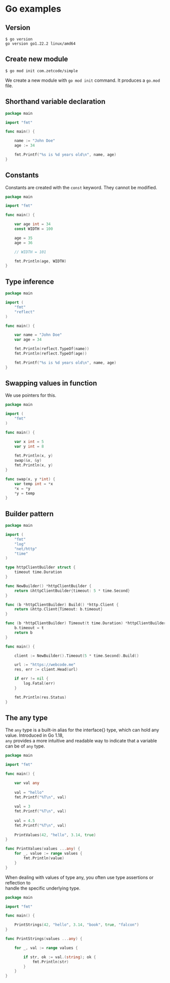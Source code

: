 # Go examples


## Version

```
$ go version
go version go1.22.2 linux/amd64
```

## Create new module 

```
$ go mod init com.zetcode/simple
```

We create a new module with `go mod init` command. It produces a `go.mod` file.

## Shorthand variable declaration 


```go
package main

import "fmt"

func main() {

    name := "John Doe"
    age := 34

    fmt.Printf("%s is %d years old\n", name, age)
}
```

## Constants

Constants are created with the `const` keyword. They cannot be modified.  

```go
package main

import "fmt"

func main() {

    var age int = 34
    const WIDTH = 100

    age = 35
    age = 36

    // WIDTH = 101

    fmt.Println(age, WIDTH)
}
```

## Type inference

```go
package main

import (
    "fmt"
    "reflect"
)

func main() {

    var name = "John Doe"
    var age = 34

    fmt.Println(reflect.TypeOf(name))
    fmt.Println(reflect.TypeOf(age))

    fmt.Printf("%s is %d years old\n", name, age)
}
```


## Swapping values in function

We use pointers for this.  

```go
package main

import (
    "fmt"
)

func main() {

    var x int = 5
    var y int = 8
	
    fmt.Println(x, y)
    swap(&x, &y)
    fmt.Println(x, y)
}

func swap(x, y *int) {
    var temp int = *x
    *x = *y
    *y = temp
}
```

## Builder pattern 

```go
package main

import (
    "fmt"
    "log"
    "net/http"
    "time"
)

type httpClientBuilder struct {
    timeout time.Duration
}

func NewBuilder() *httpClientBuilder {
    return &httpClientBuilder{timeout: 5 * time.Second}
}

func (b *httpClientBuilder) Build() *http.Client {
    return &http.Client{Timeout: b.timeout}
}

func (b *httpClientBuilder) Timeout(t time.Duration) *httpClientBuilder {
    b.timeout = t
    return b
}

func main() {

    client := NewBuilder().Timeout(5 * time.Second).Build()

    url := "https://webcode.me"
    res, err := client.Head(url)

    if err != nil {
        log.Fatal(err)
    }

    fmt.Println(res.Status)
}
```

## The any type

The `any` type is a built-in alias for the interface{} type, which can hold any value. Introduced in Go 1.18,  
`any` provides a more intuitive and readable way to indicate that a variable can be of `any` type.  

```go
package main

import "fmt"

func main() {

    var val any
	
	val = "hello"
	fmt.Printf("%T\n", val)
	
	val = 3
	fmt.Printf("%T\n", val)
	
	val = 4.5
	fmt.Printf("%T\n", val)
	
	PrintValues(42, "hello", 3.14, true)
}

func PrintValues(values ...any) {
	for _, value := range values {
		fmt.Println(value)
	}
}
```

When dealing with values of type any, you often use type assertions or reflection to  
handle the specific underlying type.  

```go
package main

import "fmt"

func main() {

    PrintStrings(42, "hello", 3.14, "book", true, "falcon")
}

func PrintStrings(values ...any) {

	for _, val := range values {

		if str, ok := val.(string); ok {
			fmt.Println(str)
		}
	}
}
```



